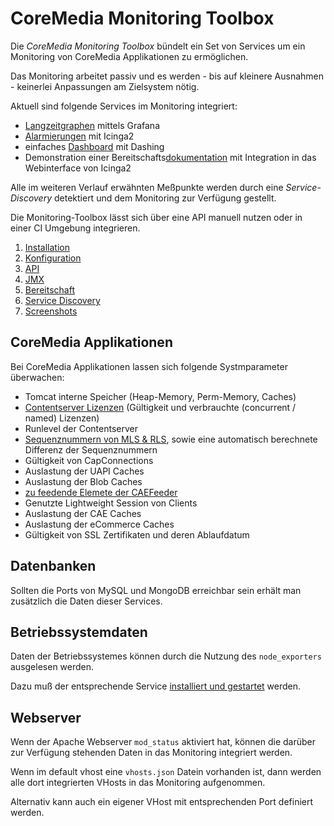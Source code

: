 # CoreMedia Monitoring Toolbox

Die *CoreMedia Monitoring Toolbox* bündelt ein Set von Services um ein Monitoring von CoreMedia Applikationen zu ermöglichen.

Das Monitoring arbeitet passiv und es werden - bis auf kleinere Ausnahmen - keinerlei Anpassungen am Zielsystem nötig.

Aktuell sind folgende Services im Monitoring integriert:

  - [Langzeitgraphen](./screenshots/longterm-graph.md) mittels Grafana
  - [Alarmierungen](./screenshots/alarming.md) mit Icinga2
  - einfaches [Dashboard](./screenshots/dashing.md) mit Dashing
  - Demonstration einer Bereitschafts[dokumentation](./screenshots/included_documentation.md) mit Integration in das Webinterface von Icinga2

Alle im weiteren Verlauf erwähnten Meßpunkte werden durch eine *Service-Discovery* detektiert und dem Monitoring zur Verfügung gestellt.

Die Monitoring-Toolbox lässt sich über eine API manuell nutzen oder in einer CI Umgebung integrieren.


1. [Installation](./installation.md)
2. [Konfiguration](./konfiguration.md)
3. [API](./api.md)
4. [JMX](./jmx.md)
5. [Bereitschaft](./bereitschaft.md)
6. [Service Discovery](./service-discovery.md)
7. [Screenshots](./screenshots.md)


## CoreMedia Applikationen

Bei CoreMedia Applikationen lassen sich folgende Systmparameter überwachen:

  - Tomcat interne Speicher (Heap-Memory, Perm-Memory, Caches)
  - [Contentserver Lizenzen](./screenshots/license.md) (Gültigkeit und verbrauchte (concurrent / named) Lizenzen)
  - Runlevel der Contentserver
  - [Sequenznummern von MLS & RLS](./screenshots/sequencenumbers.md), sowie eine automatisch berechnete Differenz der Sequenznummern
  - Gültigkeit von CapConnections
  - Auslastung der UAPI Caches
  - Auslastung der Blob Caches
  - [zu feedende Elemete der CAEFeeder](./screenshots/caefeeder.md)
  - Genutzte Lightweight Session von Clients
  - Auslastung der CAE Caches
  - Auslastung der eCommerce Caches
  - Gültigkeit von SSL Zertifikaten und deren Ablaufdatum

## Datenbanken

Sollten die Ports von MySQL und MongoDB erreichbar sein erhält man zusätzlich die Daten dieser Services.

## Betriebssystemdaten

Daten der Betriebssystemes können durch die Nutzung des `node_exporters` ausgelesen werden.

Dazu muß der entsprechende Service [installiert und gestartet](./de/node_exporter.md) werden.

## Webserver

Wenn der Apache Webserver `mod_status` aktiviert hat, können die darüber zur Verfügung stehenden Daten in das Monitoring integriert werden.

Wenn im default vhost eine `vhosts.json` Datein vorhanden ist, dann werden alle dort integrierten VHosts in das Monitoring aufgenommen.

Alternativ kann auch ein eigener VHost mit entsprechenden Port definiert werden.

